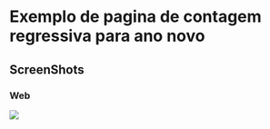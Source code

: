 # Exemplo de pagina de contagem regressiva para ano novo

## ScreenShots

### Web
![](ScreenShoots/pagina.gif)